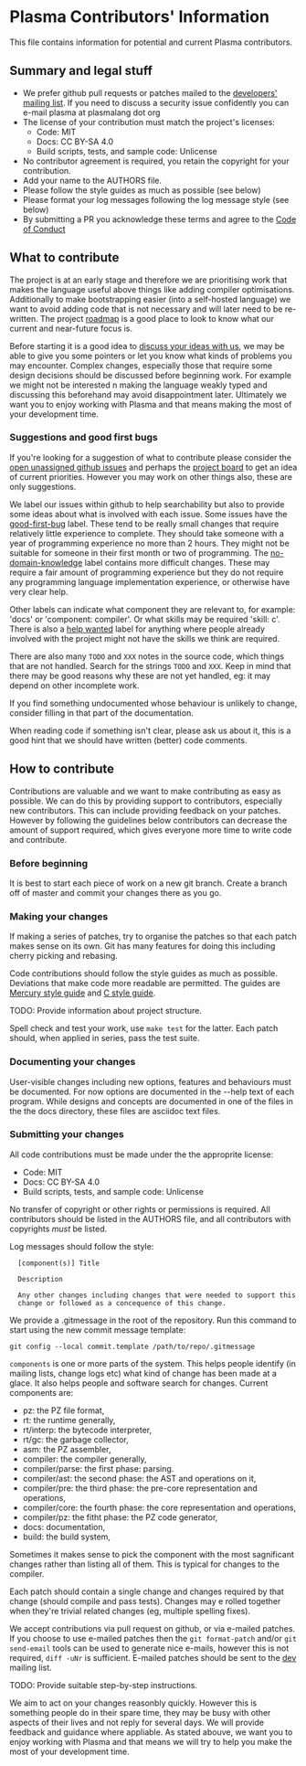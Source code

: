 
# Plasma Contributors' Information

This file contains information for potential and current Plasma
contributors.

## Summary and legal stuff

* We prefer github pull requests or patches mailed to the
  [developers' mailing list](https://plasmalang.org/lists/listinfo/dev).
  If you need to discuss a security issue confidently you can e-mail
  plasma at plasmalang dot org
* The license of your contribution must match the project's licenses:
  * Code: MIT
  * Docs: CC BY-SA 4.0
  * Build scripts, tests, and sample code: Unlicense
* No contributor agreement is required, you retain the copyright for your
  contribution.
* Add your name to the AUTHORS file.
* Please follow the style guides as much as possible (see below)
* Please format your log messages following the log message style (see
  below)
* By submitting a PR you acknowledge these terms and agree to the
  [Code of Conduct](CODE_OF_CONDUCT.md)

## What to contribute

The project is at an early stage and therefore we are prioritising work that
makes the language useful above things like adding compiler optimisations.
Additionally to make bootstrapping easier (into a self-hosted language) we
want to avoid adding code that is not necessary and will later need to be
re-written.  The project [roadmap](https://plasmalang.org/roadmap.html)
is a good place to look to know what our current and near-future focus is.

Before starting it is a good idea to
[discuss your ideas with us](https://plasmalang.org/lists/listinfo/dev),
we may be able to give you some pointers or let you know what kinds of
problems you may encounter.  Complex changes, especially those that require
some design decisions should be discussed before beginning work.  For
example we might not be interested n making the language weakly typed and
discussing this beforehand may avoid disappointment later.  Ultimately we
want you to enjoy working with Plasma and that means making the most of your
development time.

### Suggestions and good first bugs

If you're looking for a suggestion of what to contribute
please consider the
[open unassigned github
issues](https://github.com/PlasmaLang/plasma/issues?q=is%3Aopen+is%3Aissue+no%3Aassignee)
and perhaps the
[project board](https://github.com/orgs/PlasmaLang/projects/1) to get an
idea of current priorities.
However you may work on other things also, these are only suggestions.

We label our issues within github to help searchability but also to provide
some ideas about what is involved with each issue.
Some issues have the
[good-first-bug](https://github.com/PlasmaLang/plasma/issues?q=is%3Aopen+is%3Aissue+no%3Aassignee+label%3A%22meta%3A+good-first-bug%22) label.
These tend to be really small changes that require relatively little
experience to complete.
They should take someone with a year of programming experience no more than
2 hours.
They might not be suitable for someone in their first month or two of
programming.
The
[no-domain-knowledge](https://github.com/PlasmaLang/plasma/issues?utf8=%E2%9C%93&q=is%3Aopen+is%3Aissue+no%3Aassignee+label%3A%22meta%3A+no-domain-knowledge%22+)
label contains more difficult changes.
These may require a fair amount of programming experience but they do
not require any programming language implementation experience,
or otherwise have very clear help.

Other labels can indicate what component they are relevant to, for example:
'docs' or 'component: compiler'.  Or what skills may be required 'skill:
c'.  There is also a
[help wanted](https://github.com/PlasmaLang/plasma/issues?q=is%3Aopen+is%3Aissue+label%3A%22meta%3A+help+wanted%22)
label for anything where people already involved with the project might not
have the skills we think are required.

There are also many `TODO` and `XXX` notes in the source code, which things
that are not handled.  Search for the strings `TODO` and `XXX`.  Keep in
mind that there may be good reasons why these are not yet handled, eg: it
may depend on other incomplete work.

If you find something undocumented whose behaviour is unlikely to change,
consider filling in that part of the documentation.

When reading code if something isn't clear, please ask us about it,
this is a good hint that we should have written (better) code comments.

## How to contribute

Contributions are valuable and we want to make contributing as easy as
possible.  We can do this by providing support to contributors, especially
new contributors.  This can include providing feedback on your patches.
However by following the guidelines below contributors can decrease the
amount of support required, which gives everyone more time to write code and
contribute.

### Before beginning

It is best to start each piece of work on a new git branch.  Create a branch
off of master and commit your changes there as you go.

### Making your changes

If making a series of patches, try to organise the patches so that each
patch makes sense on its own.  Git has many features for doing this
including cherry picking and rebasing.

Code contributions should follow the style guides as much as possible.
Deviations that make code more readable are permitted.
The guides are
[Mercury style guide](https://plasmalang.org/docs/Mercury_style.html) and
[C style guide](https://plasmalang.org/docs/C_style.html).

TODO: Provide information about project structure.

Spell check and test your work, use ```make test``` for the latter.  Each patch
should, when applied in series, pass the test suite.

### Documenting your changes

User-visible changes including new options, features and behaviours must be
documented.  For now options are documented in the --help text of each
program.  While designs and concepts are documented in one of the files in
the the docs directory, these files are asciidoc text files.

### Submitting your changes

All code contributions must be made under the the approprite license:

* Code: MIT
* Docs: CC BY-SA 4.0
* Build scripts, tests, and sample code: Unlicense

No transfer of copyright or other rights or permissions is required.  All
contributors should be listed in the AUTHORS file, and all contributors with
copyrights _must_ be listed.

Log messages should follow the style:

```
  [component(s)] Title

  Description

  Any other changes including changes that were needed to support this
  change or followed as a concequence of this change.
```

We provide a .gitmessage in the root of the repository.
Run this command to start using the new commit message template:

```
git config --local commit.template /path/to/repo/.gitmessage
```

```components``` is one or more parts of the system.  This helps people
identify (in mailing lists, change logs etc) what kind of change has been
made at a glace.  It also helps people and software search for changes.
Current components are:

* pz: the PZ file format,
* rt: the runtime generally,
* rt/interp: the bytecode interpreter,
* rt/gc: the garbage collector,
* asm: the PZ assembler,
* compiler: the compiler generally,
* compiler/parse: the first phase: parsing.
* compiler/ast: the second phase: the AST and operations on it,
* compiler/pre: the third phase: the pre-core representation and operations,
* compiler/core: the fourth phase: the core representation and operations,
* compiler/pz: the fitht phase: the PZ code generator,
* docs: documentation,
* build: the build system,

Sometimes it makes sense to pick the component with the most sagnificant
changes rather than listing all of them.  This is typical for changes to the
compiler.

Each patch should contain a single change and changes required by that
change (should compile and pass tests).  Changes may e rolled together when
they're trivial related changes (eg, multiple spelling fixes).

We accept contributions via pull request on github, or via e-mailed patches.
If you choose to use e-mailed patches then the ```git format-patch``` and/or
```git send-email``` tools can be used to generate nice e-mails, however
this is not required, ```diff -uNr``` is sufficient.
E-mailed patches should be sent to the
[dev](https://www.plasmalang.org/lists/listinfo/dev) mailing list.

TODO: Provide suitable step-by-step instructions.

We aim to act on your changes reasonbly quickly.  However this is something
people do in their spare time, they may be busy with other aspects of their
lives and not reply for several days.  We will provide feedback and guidance
where appliable.  As stated abouve, we want you to enjoy working with Plasma
and that means we will try to help you make the most of your development
time.
